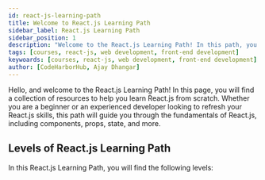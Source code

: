 ```yaml
---
id: react-js-learning-path
title: Welcome to React.js Learning Path
sidebar_label: React.js Learning Path
sidebar_position: 1
description: "Welcome to the React.js Learning Path! In this path, you will learn the fundamentals of React.js, including components, props, state, and more. You will also learn how to build interactive web applications, create dynamic user interfaces, and develop modern web applications using React.js. Let's get started!"
tags: [courses, react-js, web development, front-end development]
keywoards: [courses, react-js, web development, front-end development]
author: [CodeHarborHub, Ajay Dhangar]
---
```


Hello, and welcome to the React.js Learning Path! In this page, you will find a collection of resources to help you learn React.js from scratch. Whether you are a beginner or an experienced developer looking to refresh your React.js skills, this path will guide you through the fundamentals of React.js, including components, props, state, and more.

## Levels of React.js Learning Path

In this React.js Learning Path, you will find the following levels:

<DocCardList />